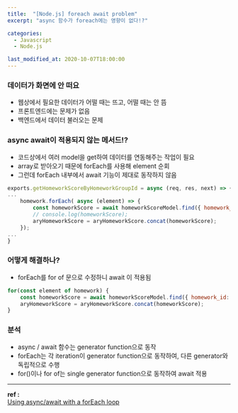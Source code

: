 ```yaml
---
title:  "[Node.js] foreach await problem"
excerpt: "async 함수가 foreach에는 영향이 없다!?"

categories:
  - Javascript
  - Node.js

last_modified_at: 2020-10-07T18:00:00
---
```


### 데이터가 화면에 안 떠요
- 웹상에서 필요한 데이터가 어떨 때는 뜨고, 어떨 때는 안 뜸
- 프론트엔드에는 문제가 없음
- 백엔드에서 데이터 불러오는 문제

### async await이 적용되지 않는 메서드!?
- 코드상에서 여러 model을 get하여 데이터를 연동해주는 작업이 필요
- array로 받아오기 때문에 forEach를 사용해 element 순회
- 그런데 forEach 내부에서 await 기능이 제대로 동작하지 않음

```js
exports.getHomeworkScoreByHomeworkGroupId = async (req, res, next) => {
...
    homework.forEach( async (element) => {
        const homeworkScore = await homeworkScoreModel.find({ homework_id: element._id });
        // console.log(homeworkScore);
        aryHomeworkScore = aryHomeworkScore.concat(homeworkScore);
    });
...
}
```

### 어떻게 해결하나?
- forEach를 for of 문으로 수정하니 await 이 적용됨

```js
for(const element of homework) {
    const homeworkScore = await homeworkScoreModel.find({ homework_id: element._id });
    aryHomeworkScore = aryHomeworkScore.concat(homeworkScore);
}
```

### 분석
- async / await 함수는 generator function으로 동작
- forEach는 각 iteration이 generator function으로 동작하여, 다른 generator와 독립적으로 수행
- for()이나 for of는 single generator function으로 동작하여 await 적용

----
**ref :**  
[Using async/await with a forEach loop](https://stackoverflow.com/questions/37576685/using-async-await-with-a-foreach-loop)  
